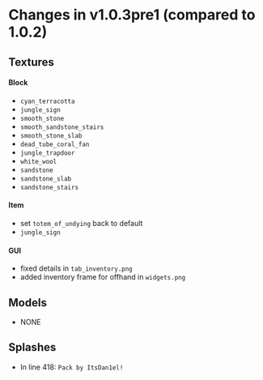 # Changes in v1.0.3pre1 (compared to 1.0.2)
## Textures
#### Block
- `cyan_terracotta`
- `jungle_sign`
- `smooth_stone`
- `smooth_sandstone_stairs`
- `smooth_stone_slab`
- `dead_tube_coral_fan`
- `jungle_trapdoor`
- `white_wool`
- `sandstone`
- `sandstone_slab`
- `sandstone_stairs`
#### Item
- set `totem_of_undying` back to default
- `jungle_sign`
#### GUI
- fixed details in `tab_inventory.png`
- added inventory frame for offhand in `widgets.png`

## Models
- NONE

## Splashes
- In line 418: `Pack by ItsDan1el!`
